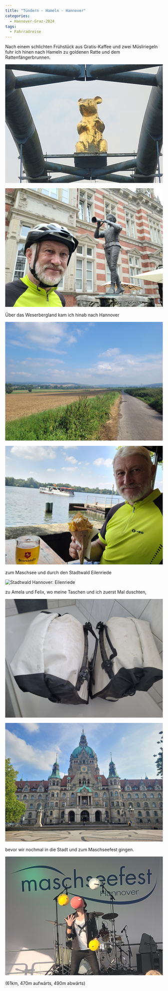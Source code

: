 ```yaml
---
title: "Tündern - Hameln - Hannover"
categories:
  - Hannover-Graz-2024
tags:
  - Fahrradreise
---
```


Nach einem schlichten Frühstück aus Gratis-Kaffee und zwei Müsliriegeln fuhr ich hinen nach Hameln zu goldenen Ratte und dem Rattenfängerbrunnen.

![Goldene Ratte](/images/2024/08/15/20240815_102033.jpg)

![Werner am Rattenfängerbrunnen](/images/2024/08/15/20240815_103951.jpg)

Über das Weserbergland kam ich hinab nach Hannover

![Weserbergland](/images/2024/08/15/20240815_115339.jpg)

![Maschsee](/images/2024/08/15/20240815_142137.jpg)

zum Maschsee und durch den Stadtwald Eilenriede

![Stadtwald Hannover: Eilenriede](/images/2024/08/15/20240815_151042.jpg)

zu Amela und Felix, wo meine Taschen und ich zuerst Mal duschten,

![Duschende Taschen](/images/2024/08/15/20240815_152850.jpg)

![Neues Rathaus Hannover](/images/2024/08/15/20240815_180032.jpg)

bevor wir nochmal in die Stadt und zum Maschseefest gingen.

![Jongleur beim Maschseefest](/images/2024/08/15/20240815_183942.jpg)

(61km, 470m aufwärts, 490m abwärts)
